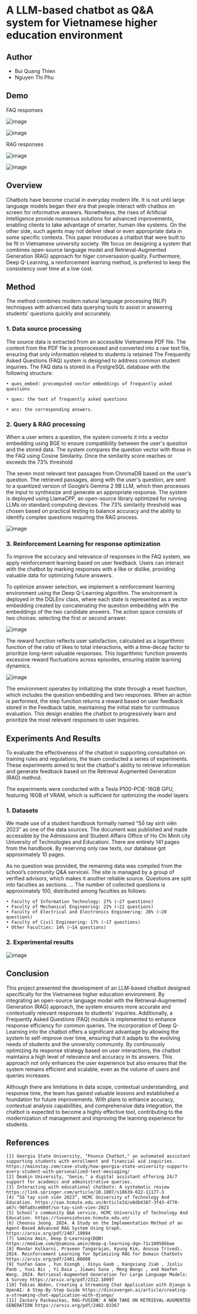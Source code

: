 ﻿# A LLM-based chatbot as Q&A system for Vietnamese higher education environment
## Author
- Bui Quang Thien
- Nguyen Thi Phu
  
## Demo
FAQ responses

![image](https://github.com/user-attachments/assets/66750412-2b33-4500-8163-0d5c2806ff6a)

![image](https://github.com/user-attachments/assets/c03e6b25-71e4-4167-ba50-574e67acb640)

RAG responses

![image](https://github.com/user-attachments/assets/4c273b1f-4eb2-431e-a06c-62e6bbd535a2)

![image](https://github.com/user-attachments/assets/d5313db3-f8bc-44a4-8123-a845ae543dc0)

## Overview
Chatbots have become crucial in everyday modern life. It is not until large language models began their era that people interact with chatbox on screen for informative answers. Nonetheless, the rises of Artificial Intelligence provide numerous solutions for advanced improvements, enabling clients to take advantage of smarter, human-like systems. On the other side, such agents may not deliver ideal or even appropriate data in some specific contexts. This paper introduces a chatbot that were built to be fit in Vietnamese university society. We focus on designing a system that combines open-source language model and Retrieval-Augmented Generation (RAG) approach for higer conversasion quality. Furthermore, Deep Q-Learning, a reinforcement learning method, is preferred to keep the consistency over time at a low cost.

## Method
The method combines modern natural language processing (NLP) techniques with advanced data querying tools to assist in answering students' questions quickly and accurately.

### 1. Data source processing 
The source data is extracted from an accessible Vietnamese PDF file. The content from the PDF file is preprocessed and converted into a raw text file, ensuring that only information related to students is retained
The Frequently Asked Questions (FAQ) system is designed to address common student inquiries. The FAQ data is stored in a PostgreSQL database with the following structure: 

    • ques_embed: precomputed vector embeddings of frequently asked questions
    
    • ques: the text of frequently asked questions
    
    • ans: the corresponding answers.
    
### 2. Query & RAG processing 
When a user enters a question, the system converts it into a vector embedding using BGE to ensure compatibility between the user's question and the stored data. The system compares the question vector with those in the FAQ using Cosine Similarity. Once the similarity score reaches or exceeds the 73% threshold

The seven most relevant text passages from ChromaDB based on the user's question. The retrieved passages, along with the user's question, are sent to a quantized version of Google’s Gemma 2 9B LLM, which then processes the input to synthesize and generate an appropriate response. The system is deployed using LlamaCPP, an open-source library optimized for running LLMs on standard computing devices. The 73% similarity threshold was chosen based on practical testing to balance accuracy and the ability to identify complex questions requiring the RAG process. 

![image](https://github.com/user-attachments/assets/00d8af71-7eda-4343-9775-f70d39df563c)

### 3. Reinforcement Learning for response optimization 
To improve the accuracy and relevance of responses in the FAQ system, we apply reinforcement learning based on user feedback. Users can interact with the chatbot by marking responses with a like or dislike, providing valuable data for optimizing future answers.

To optimize answer selection, we implement a reinforcement learning environment using the Deep Q-Learning algorithm. The environment is deployed in the DQLEnv class, where each state is represented as a vector embedding created by concatenating the question embedding with the embeddings of the two candidate answers. The action space consists of two choices: selecting the first or second answer.

![image](https://github.com/user-attachments/assets/2e11390a-d37e-4fb8-8f9e-b6ab43685694)

The reward function reflects user satisfaction, calculated as a logarithmic function of the ratio of likes to total interactions, with a time-decay factor to prioritize long-term valuable responses. This logarithmic function prevents excessive reward fluctuations across episodes, ensuring stable learning dynamics.

![image](https://github.com/user-attachments/assets/73688d7e-3dba-4ff7-8aad-1694946dcc06)


The environment operates by initializing the state through a reset function, which includes the question embedding and two responses. When an action is performed, the step function returns a reward based on user feedback stored in the Feedback table, maintaining the initial state for continuous evaluation. This design enables the chatbot to progressively learn and prioritize the most relevant responses to user inquiries.

## Experiments And Results

To evaluate the effectiveness of the chatbot in supporting consultation on training rules and regulations, the team conducted a series of experiments. These experiments aimed to test the chatbot's ability to retrieve information and generate feedback based on the Retrieval Augmented Generation (RAG) method. 

The experiments were conducted with a Tesla P100-PCIE-16GB GPU, featuring 16GB of VRAM, which is sufficient for optimizing the model layers. 

### 1. Datasets

We made use of a student handbook formally named “Sổ tay sinh viên 2023” as one of the data sources. The document was published and made accessible by the Admissions and Student Affairs Office of Ho Chi Minh city University of Technologies and Educationi. There are entirely 141 pages from the handbook. By reserving only raw texts, our database got approximately 10 pages. 

As no question was provided, the remaining data was compiled from the school’s community Q&A serviceii. The site is managed by a group of verified advisors, which makes it another reliable source. Questions are split into faculties as sections. ... The number of collected questions is approximately 100, distributed among faculties as follows:

    • Faculty of Information Technology: 27% (~27 questions)
    • Faculty of Mechanical Engineering: 22% (~22 questions)
    • Faculty of Electrical and Electronics Engineering: 20% (~20 questions)
    • Faculty of Civil Engineering: 17% (~17 questions)
    • Other Faculties: 14% (~14 questions)
    
### 2. Experimental results

![image](https://github.com/user-attachments/assets/583537e7-8483-432b-a7bb-6d3a1ddaf76f)

## Conclusion

This project presented the development of an LLM-based chatbot designed specifically for the Vietnamese higher education environment. By integrating an open-source language model with the Retrieval-Augmented Generation (RAG) approach, the system ensures more accurate and contextually relevant responses to students' inquiries. Additionally, a Frequently Asked Questions (FAQ) module is implemented to enhance response efficiency for common queries. The incorporation of Deep Q-Learning into the chatbot offers a significant advantage by allowing the system to self-improve over time, ensuring that it adapts to the evolving needs of students and the university community. By continuously optimizing its response strategy based on user interactions, the chatbot maintains a high level of relevance and accuracy in its answers. This approach not only enhances the user experience but also ensures that the system remains efficient and scalable, even as the volume of users and queries increases.

Although there are limitations in data scope, contextual understanding, and response time, the team has gained valuable lessons and established a foundation for future improvements. With plans to enhance accuracy, contextual analysis capabilities, and comprehensive data integration, the chatbot is expected to become a highly effective tool, contributing to the modernization of management and improving the learning experience for students.

## References
    [1] Georgia State University, "Pounce Chatbot," an automated assistant supporting students with enrollment and financial aid inquiries.  https://mainstay.com/case-study/how-georgia-state-university-supports-every-student-with-personalized-text-messaging/ 
    [2] Deakin University, "Genie," a digital assistant offering 24/7 support for academic and administrative queries. 
    [3] Interacting with educational chatbots: A systematic review https://link.springer.com/article/10.1007/s10639-022-11177-3
    [4] “Sổ tay sinh viên 2023”, HCMC University of Technology And Education. https://sao.hcmute.edu.vn/ArticleId/e8db4387-3f43-4770-a67c-90fa85ce009f/so-tay-sinh-vien-2023
    [5] School’s community Q&A service, HCMC University of Technology And Education. https://tuvansinhvien.hcmute.edu.vn/ 
    [6] Cheonsu Jeong. 2024. A Study on the Implementation Method of an Agent-Based Advanced RAG System Using Graph.   https://arxiv.org/pdf/2407.19994 
    [7] Samina Amin, Deep Q-Learning(DQN) https://medium.com/@samina.amin/deep-q-learning-dqn-71c109586bae 
    [8] Mandar Kulkarni, Praveen Tangarajan, Kyung Kim, Anusua Trivedi. 2024. Reinforcement Learning for Optimizing RAG for Domain Chatbots https://arxiv.org/pdf/2401.06800 
    [9] Yunfan Gaoa , Yun Xiongb , Xinyu Gaob , Kangxiang Jiab , Jinliu Panb , Yuxi Bic , Yi Daia , Jiawei Suna , Meng Wangc , and Haofen Wang. 2024. Retrieval-Augmented Generation for Large Language Models: A Survey https://arxiv.org/pdf/2312.10997 
    [10] Tobias Abdon, Creating a Streaming Chat Application with Django & OpenAI: A Step-By-Step Guide https://discovergen.ai/article/creating-a-streaming-chat-application-with-django/ 
    [11] Zackary Rackauckas, RAG-FUSION: A NEW TAKE ON RETRIEVAL-AUGMENTED GENERATION https://arxiv.org/pdf/2402.03367 

